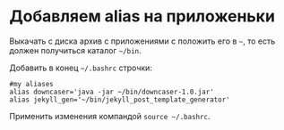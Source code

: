Добавляем alias на приложеньки
==============================

Выкачать с диска архив с приложениями с положить его в `~`, то есть должен получиться каталог `~/bin`.

Добавить в конец `~/.bashrc` строчки: 

```shell
#my aliases
alias downcaser='java -jar ~/bin/downcaser-1.0.jar'
alias jekyll_gen='~/bin/jekyll_post_template_generator'
```

Применить изменения компандой `source ~/.bashrc`.
